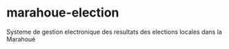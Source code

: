 # marahoue-election
Systeme de gestion electronique des resultats des elections locales dans la Marahoué
